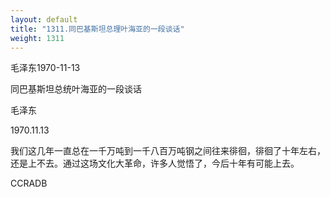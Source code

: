 ```yaml
---
layout: default
title: "1311.同巴基斯坦总理叶海亚的一段谈话"
weight: 1311
---
```


毛泽东1970-11-13

同巴基斯坦总统叶海亚的一段谈话

毛泽东

1970.11.13

我们这几年一直总在一千万吨到一千八百万吨钢之间往来徘徊，徘徊了十年左右，还是上不去。通过这场文化大革命，许多人觉悟了，今后十年有可能上去。

CCRADB

